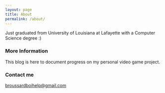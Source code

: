 ```yaml
---
layout: page
title: About
permalink: /about/
---
```


Just graduated from University of Louisiana at Lafayette with a Computer Science degree :)

### More Information

This blog is here to document progress on my personal video game project.

### Contact me

[broussardboihelp@gmail.com](mailto:broussardboihelp@gmail.com)
